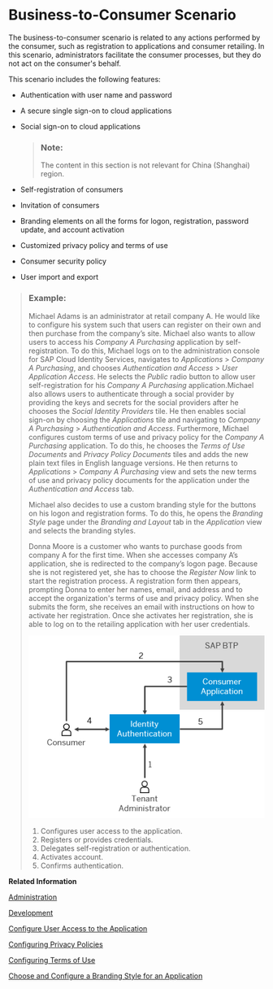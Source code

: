 <!-- loiofd11ee278b6d4554951d70f856e4df1b -->

# Business-to-Consumer Scenario

The business-to-consumer scenario is related to any actions performed by the consumer, such as registration to applications and consumer retailing. In this scenario, administrators facilitate the consumer processes, but they do not act on the consumer's behalf.

This scenario includes the following features:

-   Authentication with user name and password
-   A secure single sign-on to cloud applications
-   Social sign-on to cloud applications

    > ### Note:  
    > The content in this section is not relevant for China \(Shanghai\) region.

-   Self-registration of consumers
-   Invitation of consumers
-   Branding elements on all the forms for logon, registration, password update, and account activation
-   Customized privacy policy and terms of use
-   Consumer security policy
-   User import and export

> ### Example:  
> Michael Adams is an administrator at retail company A. He would like to configure his system such that users can register on their own and then purchase from the company’s site. Michael also wants to allow users to access his *Company A Purchasing* application by self-registration. To do this, Michael logs on to the administration console for SAP Cloud Identity Services, navigates to *Applications* \> *Company A Purchasing*, and chooses *Authentication and Access* \> *User Application Access*. He selects the *Public* radio button to allow user self-registration for his *Company A Purchasing* application.Michael also allows users to authenticate through a social provider by providing the keys and secrets for the social providers after he chooses the *Social Identity Providers* tile. He then enables social sign-on by choosing the *Applications* tile and navigating to *Company A Purchasing* \> *Authentication and Access*. Furthermore, Michael configures custom terms of use and privacy policy for the *Company A Purchasing* application. To do this, he chooses the *Terms of Use Documents* and *Privacy Policy Documents* tiles and adds the new plain text files in English language versions. He then returns to *Applications* \> *Company A Purchasing* view and sets the new terms of use and privacy policy documents for the application under the *Authentication and Access* tab.
> 
> Michael also decides to use a custom branding style for the buttons on his logon and registration forms. To do this, he opens the *Branding Style* page under the *Branding and Layout* tab in the *Application* view and selects the branding styles.
> 
> Donna Moore is a customer who wants to purchase goods from company A for the first time. When she accesses company A’s application, she is redirected to the company’s logon page. Because she is not registered yet, she has to choose the *Register Now* link to start the registration process. A registration form then appears, prompting Donna to enter her names, email, and address and to accept the organization's terms of use and privacy policy. When she submits the form, she receives an email with instructions on how to activate her registration. Once she activates her registration, she is able to log on to the retailing application with her user credentials.
> 
> ![](images/Business-to-Consumer_Scenario_220f3a1.png)
> 
> 1.  Configures user access to the application.
> 2.  Registers or provides credentials.
> 3.  Delegates self-registration or authentication.
> 4.  Activates account.
> 5.  Confirms authentication.

**Related Information**  


[Administration](Operation-Guide/administration-6a8e67c.md "The SAP Cloud Identity Services administration and configuration tasks are intended for administrators. They include configuring tenant settings, applications, authorization policies and provisioning, as well as managing users and groups, to ensure proper operations.")

[Development](Development/development-55ab9b8.md "The developer guide is aimed mainly at organization developers who can implement configurations in addition to the ones in the administration console of Identity Authentication.")

[Configure User Access to the Application](Operation-Guide/configure-user-access-to-the-application-8b147c4.md "You can configure public access to the application allowing self-registration, or you can restrict the access to existing users or users registered by an application.")

[Configuring Privacy Policies](Operation-Guide/configuring-privacy-policies-ed48466.md "You can configure a custom privacy policy document by creating a new document, adding and editing its language versions, and defining the document for an application.")

[Configuring Terms of Use](Operation-Guide/configuring-terms-of-use-61d3a86.md "You can configure a custom terms of use document by creating a new document, adding and editing its language versions, and defining the document for an application.")

[Choose and Configure a Branding Style for an Application](Operation-Guide/choose-and-configure-a-branding-style-for-an-application-32f8d33.md "For the configuration of the branding style, you can choose a style for the end-user screens, such as sign-in, registration, upgrade. You can also customize the buttons on these screens.")

